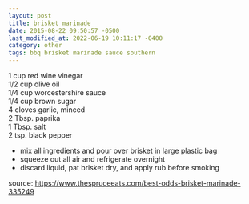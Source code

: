 ```yaml
---
layout: post
title: brisket marinade
date: 2015-08-22 09:50:57 -0500
last_modified_at: 2022-06-19 10:11:17 -0400
category: other
tags: bbq brisket marinade sauce southern
---
```


1 cup red wine vinegar  
1/2 cup olive oil  
1/4 cup worcestershire sauce  
1/4 cup brown sugar  
4 cloves garlic, minced  
2 Tbsp. paprika  
1 Tbsp. salt  
2 tsp. black pepper  
* mix all ingredients and pour over brisket in large plastic bag
* squeeze out all air and refrigerate overnight
* discard liquid, pat brisket dry, and apply rub before smoking

source: <https://www.thespruceeats.com/best-odds-brisket-marinade-335249>
